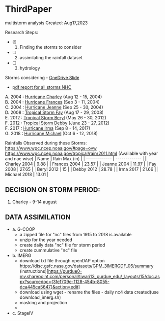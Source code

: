 # ThirdPaper
multistorm analysis
Created: Aug17,2023


Research Steps:
- [x] 1. Finding the storms to consider 
- [ ] 2. assimilating the rainfall dataset
- [ ] 3. hydrology


Storms considering - [OneDrive Slide](https://purdue0-my.sharepoint.com/personal/tiwari13_purdue_edu/_layouts/15/doc.aspx?sourcedoc={fe2b7e77-47ea-449f-a6a5-8470732622f8}&action=edit)

 - [pdf report for all storms NHC](https://www.nhc.noaa.gov/data/tcr/index.php?season=2012&basin=atl)

A. 2004 : [Hurricane Charley](https://www.nhc.noaa.gov/data/tcr/AL032004_Charley.pdf) (Aug 12 - 15, 2004)\
B. 2004 : [Hurricane Frances](https://www.nhc.noaa.gov/data/tcr/AL062004_Frances.pdf) (Sep 3 - 11, 2004)\
C. 2004 : [Hurricane Jeanne](https://www.nhc.noaa.gov/data/tcr/AL112004_Jeanne.pdf) (Sep 25 - 30, 2004)\
D. 2008 : [Tropical Storm Fay](https://www.nhc.noaa.gov/data/tcr/AL062008_Fay.pdf) (Aug 17 - 29, 2008)\
E. 2012 : [Tropical Storm Beryl](https://www.nhc.noaa.gov/data/tcr/AL022012_Beryl.pdf) (May 26 - 30, 2012)\
F. 2012 : [Tropical Storm Debby](https://ialert.com/docs/AL042012_Debby.pdf) (June 23 - 27, 2012)\
F. 2017 : [Hurricane Irma](https://www.nhc.noaa.gov/data/tcr/AL112017_Irma.pdf) (Sep 8 - 14, 2017)\
G. 2018 : [Hurricane Michael](https://www.nhc.noaa.gov/data/tcr/AL142018_Michael.pdf) (Oct 6 - 12, 2018)

Rainfalls Observed during these Storms: https://www.wpc.ncep.noaa.gov/#page=ovw
https://www.wpc.ncep.noaa.gov/tropical/rain/2011.html (Available with year and nae wise)
| Name  | Rain Max (in) |
| ------------- | ------------- |
| Charley 2004  | 9.88  |
| Frances 2004  | 23.57  |
| Jeanne 2004  | 11.97  |
| Fay 2008  | 27.65  |
| Beryl 2012  | 15  |
| Debby 2012 | 28.78 |
| Irma 2017  | 21.66  |
| Michael 2018  | 13.01  |

## DECISION ON STORM PERIOD:
1. Charley - 9-14 august



## DATA ASSIMILATION
- a. G-COOP
  - a zipped file for "nc" files from 1915 to 2018 is available
  - unzip for the year needed
  - create daily data "nc" file for storm period
  - create cummulative "nc" file  
- b. IMERG
  - download txt file through openDAP option https://disc.gsfc.nasa.gov/datasets/GPM_3IMERGDF_06/summary (instructions)[https://purdue0-my.sharepoint.com/personal/tiwari13_purdue_edu/_layouts/15/doc.aspx?sourcedoc={3fe1709e-1128-454b-8055-dca445ca5647}&action=edit] 
  - download using wget - rename the files - daily nc4 data created(use download_imerg.sh)
  - masking and projection
  -   
- c. StageIV

